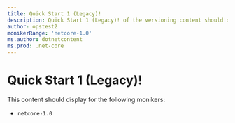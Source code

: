 ```yaml
---
title: Quick Start 1 (Legacy)!
description: Quick Start 1 (Legacy)! of the versioning content should display for the following moniker Range as 'netcore-1.0'
author: opstest2
monikerRange: 'netcore-1.0'
ms.author: dotnetcontent
ms.prod: .net-core
---
```


# Quick Start 1 (Legacy)!

This content should display for the following monikers:

* `netcore-1.0`